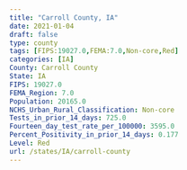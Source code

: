 ```yaml
---
title: "Carroll County, IA"
date: 2021-01-04
draft: false
type: county
tags: [FIPS:19027.0,FEMA:7.0,Non-core,Red]
categories: [IA]
County: Carroll County
State: IA
FIPS: 19027.0
FEMA_Region: 7.0
Population: 20165.0
NCHS_Urban_Rural_Classification: Non-core
Tests_in_prior_14_days: 725.0
Fourteen_day_test_rate_per_100000: 3595.0
Percent_Positivity_in_prior_14_days: 0.177
Level: Red
url: /states/IA/carroll-county
---
```



